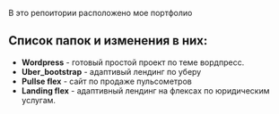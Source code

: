В это репоитории расположено мое портфолио

## Список папок и изменения в них:

* **Wordpress** - готовый простой проект по теме вордпресс.
* **Uber_bootstrap** - адаптивый лендинг по уберу
* **Pullse flex** - сайт по продаже пульсометров
* **Landing flex** - адаптивный лендинг на флексах по юридическим услугам.
